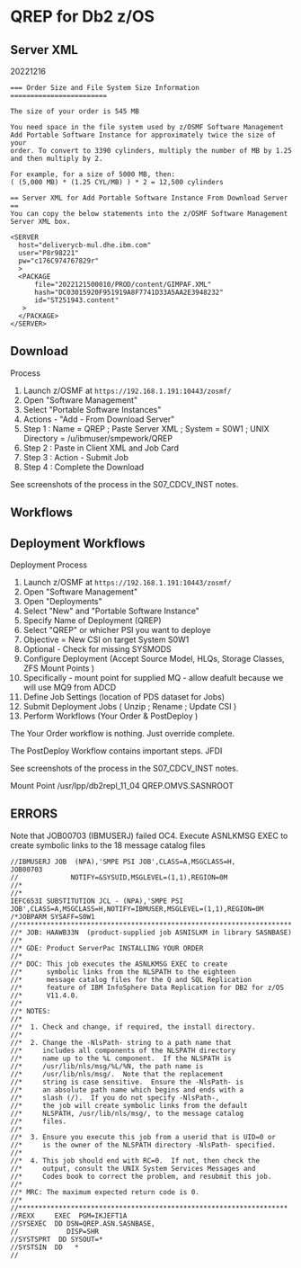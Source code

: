 # QREP for Db2 z/OS

## Server XML

20221216
```
=== Order Size and File System Size Information ========================
                                                                        
The size of your order is 545 MB                                        
                                                                        
You need space in the file system used by z/OSMF Software Management    
Add Portable Software Instance for approximately twice the size of your 
order. To convert to 3390 cylinders, multiply the number of MB by 1.25  
and then multiply by 2.                                                 
                                                                        
For example, for a size of 5000 MB, then:                               
( (5,000 MB) * (1.25 CYL/MB) ) * 2 = 12,500 cylinders                   
                                                                        
== Server XML for Add Portable Software Instance From Download Server ==
You can copy the below statements into the z/OSMF Software Management   
Server XML box.                                                         
                                                                        
<SERVER                                                                 
  host="deliverycb-mul.dhe.ibm.com"                                     
  user="P8r98221"                                                       
  pw="c176C974767829r"                                                  
  >                                                                     
  <PACKAGE                                                              
      file="2022121500010/PROD/content/GIMPAF.XML"                      
      hash="DC03015920F951919A8F7741D33A5AA2E3948232"                   
      id="ST251943.content"                                             
   >                                                                    
  </PACKAGE>                                                            
</SERVER>    
```



## Download

Process
1. Launch z/OSMF at ```https://192.168.1.191:10443/zosmf/```
2. Open "Software Management"
3. Select "Portable Software Instances"
4. Actions - "Add - From Download Server"
5. Step 1 : Name = QREP ; Paste Server XML ; System = S0W1 ; UNIX Directory = /u/ibmuser/smpework/QREP
6. Step 2 : Paste in Client XML and Job Card
7. Step 3 : Action - Submit Job 
8. Step 4 : Complete the Download

See screenshots of the process in the S07_CDCV_INST notes.

## Workflows

## Deployment Workflows

Deployment Process
1. Launch z/OSMF at ```https://192.168.1.191:10443/zosmf/```
2. Open "Software Management"
3. Open "Deployments"
4. Select "New" and "Portable Software Instance"
5. Specify Name of Deployment (QREP)
6. Select "QREP" or whicher PSI you want to deploye
7. Objective = New CSI on target System S0W1
8. Optional - Check for missing SYSMODS
9. Configure Deployment (Accept Source Model, HLQs, Storage Classes, ZFS Mount Points )
10. Specifically - mount point for supplied MQ - allow deafult because we will use MQ9 from ADCD
11. Define Job Settings (location of PDS dataset for Jobs)
12. Submit Deployment Jobs ( Unzip ; Rename ; Update CSI )
13. Perform Workflows (Your Order & PostDeploy )

The Your Order workflow is nothing. Just override complete.

The PostDeploy Workflow contains important steps. JFDI

See screenshots of the process in the S07_CDCV_INST notes.



Mount Point
/usr/lpp/db2repl_11_04
QREP.OMVS.SASNROOT


## ERRORS

Note that JOB00703 (IBMUSERJ) failed OC4.
Execute ASNLKMSG EXEC to create symbolic links to the 18 message catalog files

```
//IBMUSERJ JOB  (NPA),'SMPE PSI JOB',CLASS=A,MSGCLASS=H,                JOB00703                           
//             NOTIFY=&SYSUID,MSGLEVEL=(1,1),REGION=0M                                                     
//*                                                                                                        
//*                                                                                                        
IEFC653I SUBSTITUTION JCL - (NPA),'SMPE PSI JOB',CLASS=A,MSGCLASS=H,NOTIFY=IBMUSER,MSGLEVEL=(1,1),REGION=0M
/*JOBPARM SYSAFF=S0W1                                                                                      
//********************************************************************                                     
//* JOB: HAAWB33N  (product-supplied job ASNISLKM in library SASNBASE)                                     
//*                                                                                                        
//* GDE: Product ServerPac INSTALLING YOUR ORDER                                                           
//*                                                                                                        
//* DOC: This job executes the ASNLKMSG EXEC to create                                                     
//*      symbolic links from the NLSPATH to the eighteen                                                   
//*      message catalog files for the Q and SQL Replication                                               
//*      feature of IBM InfoSphere Data Replication for DB2 for z/OS                                       
//*      V11.4.0.                                                                                          
//*                                                                                                        
//* NOTES:                                                                                                 
//*                                                                                                        
//*  1. Check and change, if required, the install directory.                                              
//*                                                                                                        
//*  2. Change the -NlsPath- string to a path name that                                                    
//*     includes all components of the NLSPATH directory                                                   
//*     name up to the %L component.  If the NLSPATH is                                                    
//*     /usr/lib/nls/msg/%L/%N, the path name is                                                           
//*     /usr/lib/nls/msg/.  Note that the replacement                                                      
//*     string is case sensitive.  Ensure the -NlsPath- is                                                 
//*     an absolute path name which begins and ends with a                                                 
//*     slash (/).  If you do not specify -NlsPath-,                                                       
//*     the job will create symbolic links from the default                                                
//*     NLSPATH, /usr/lib/nls/msg/, to the message catalog                                                 
//*     files.                                                                                             
//*                                                                                                        
//*  3. Ensure you execute this job from a userid that is UID=0 or                                         
//*     is the owner of the NLSPATH directory -NlsPath- specified.                                         
//*                                                                                                        
//*  4. This job should end with RC=0.  If not, then check the                                             
//*     output, consult the UNIX System Services Messages and                                              
//*     Codes book to correct the problem, and resubmit this job.                                          
//*                                                                                                        
//* MRC: The maximum expected return code is 0.                                                            
//*                                                                                                        
//*******************************************************************                                      
//REXX     EXEC  PGM=IKJEFT1A                                                                              
//SYSEXEC  DD DSN=QREP.ASN.SASNBASE,                                                                       
//            DISP=SHR                                                                                     
//SYSTSPRT  DD SYSOUT=*                                                                                    
//SYSTSIN  DD   *                                                                                          
//                                                                                                         
```
